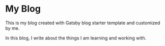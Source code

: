 # My Blog

This is my blog created with Gatsby blog starter template and customized by me.

In this blog, I write about the things I am learning and working with.


